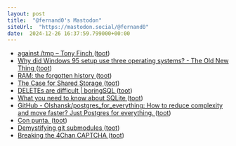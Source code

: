 ```yaml
---
layout: post
title:  "@fernand0's Mastodon"
siteUrl:  "https://mastodon.social/@fernand0"
date:  2024-12-26 16:37:59.799000+00:00
---
```

*  [against /tmp – Tony Finch ](https://dotat.at/@/2024-10-22-tmp.htm) ([toot](https://mastodon.social/@fernand0/113720104045555437))
*  [Why did Windows 95 setup use three operating systems? - The Old New Thing ](https://devblogs.microsoft.com/oldnewthing/20241112-00/?p=11050) ([toot](https://mastodon.social/@fernand0/113719786256479853))
*  [RAM: the forgotten history ](https://lcamtuf.substack.com/p/memory-the-forgotten-histor) ([toot](https://mastodon.social/@fernand0/113719030853357710))
*  [The Case for Shared Storage ](https://www.warpstream.com/blog/the-case-for-shared-storag) ([toot](https://mastodon.social/@fernand0/113718963503658152))
*  [DELETEs are difficult \| boringSQL ](https://notso.boringsql.com/posts/deletes-are-difficult) ([toot](https://mastodon.social/@fernand0/113718695906485056))
*  [What you need to know about SQLite ](https://joyofrails.com/articles/what-you-need-to-know-about-sqlit) ([toot](https://mastodon.social/@fernand0/113718500494884382))
*  [GitHub - Olshansk/postgres_for_everything: How to reduce complexity and move faster? Just Postgres for everything. ](https://github.com/Olshansk/postgres_for_everythin) ([toot](https://mastodon.social/@fernand0/113717549538054609))
*  [Con punta. ](https://avecesunafoto.wordpress.com/2024/12/25/con-punta) ([toot](https://mastodon.social/@fernand0/113716843402242043))
*  [Demystifying git submodules ](https://www.cyberdemon.org/2024/03/20/submodules.htm) ([toot](https://mastodon.social/@fernand0/113716765113160292))
*  [Breaking the 4Chan CAPTCHA ](https://www.nullpt.rs/breaking-the-4chan-captch) ([toot](https://mastodon.social/@fernand0/113714889073030607))
